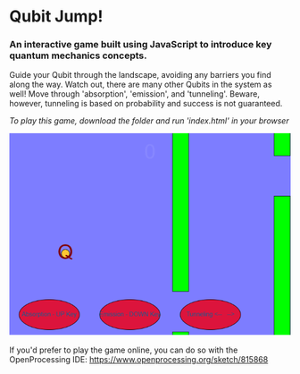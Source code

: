 # Qubit Jump! 

### An interactive game built using JavaScript to introduce key quantum mechanics concepts. 

Guide your Qubit through the landscape, avoiding any barriers you find along the way. Watch out, there are many other Qubits in the system as well! Move through 'absorption', 'emission', and 'tunneling'. Beware, however, tunneling is based on probability and success is not guaranteed.

*To play this game, download the folder and run 'index.html' in your browser*

![](scrn.png)

If you'd prefer to play the game online, you can do so with the OpenProcessing IDE: https://www.openprocessing.org/sketch/815868
